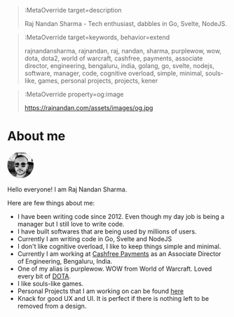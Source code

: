 > :MetaOverride target=description
>
> Raj Nandan Sharma - Tech enthusiast, dabbles in Go, Svelte, NodeJS. 

> :MetaOverride target=keywords, behavior=extend
>
> rajnandansharma, rajnandan, raj, nandan, sharma, purplewow, wow, dota, dota2, world of warcraft, cashfree, payments, associate director, engineering, bengaluru, india, golang, go, svelte, nodejs, software, manager, code, cognitive overload, simple, minimal, souls-like, games, personal projects, projects, kener

> :MetaOverride property=og:image
>
> https://rajnandan.com/assets/images/og.jpg


# About me

<img src="/assets/images/me.jpg" style="widht: 60px;height:60px;border-radius:30px;filter: grayscale(100%);">

Hello everyone! I am Raj Nandan Sharma.

Here are few things about me:

- I have been writing code since 2012. Even though my day job is being a manager but I still love to write code.
- I have built softwares that are being used by millions of users.
- Currently I am writing code in Go, Svelte and NodeJS
- I don't like cognitive overload, I like to keep things simple and minimal.
- Currently I am working at [Cashfree Payments](https://cashfree.com) as an Associate Director of Engineering, Bengaluru, India.
- One of my alias is purplewow. WOW from World of Warcraft. Loved every bit of [DOTA](https://www.dota2.com/home).
- I like souls-like games.
- Personal Projects that I am working on can be found  [here](/projects)
- Knack for good UX and UI. It is perfect if there is nothing left to be removed from a design.
 
 